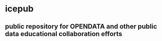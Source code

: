 # icepub

## public repository for OPENDATA and other public data educational collaboration efforts
